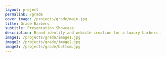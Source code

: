 ```yaml
---
layout: project
permalink: /grade
cover_image: /projects/grade/main.jpg
title: Grade Barbers
subtitle: Presentation Showcase
description: Brand identity and website creation for a luxury barbers in Manchester.
image1: /projects/grade/image1.jpg
image2: /projects/grade/image2.jpg
image3: /projects/grade/bottom.jpg
---
```

